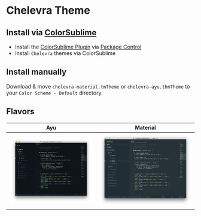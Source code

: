 # Chelevra Theme

## Install via [ColorSublime](https://github.com/Colorsublime/Colorsublime-Themes)

- Install the [ColorSublime Plugin](https://github.com/Colorsublime/Colorsublime-Plugin) via [Package Control](https://sublime.wbond.net/installation)
- Install `Chelevra` themes via ColorSublime

## Install manually

Download & move `chelevra-material.tmTheme` or `chelevra-ayu.thmTheme` to your `Color Scheme - Default` directory.

## Flavors

| Ayu                        | Material                        |
|:--------------------------:|:-------------------------------:|
| ![Chelevra Ayu Screenshot] | ![Chelevra Material Screenshot] |

[Chelevra Ayu Screenshot]: https://github.com/jhermsmeier/chelevra.tmtheme/raw/master/screenshots/ayu.png
[Chelevra Material Screenshot]: https://github.com/jhermsmeier/chelevra.tmtheme/raw/master/screenshots/material.png
